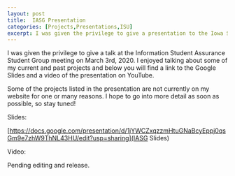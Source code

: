 ```yaml
---
layout: post
title:  IASG Presentation
categories: [Projects,Presentations,ISU]
excerpt: I was given the privilege to give a presentation to the Iowa State Information Student Assurance Student Group!
---
```


I was given the privilege to give a talk at the Information Student Assurance Student Group meeting on March 3rd, 2020. I enjoyed talking about some of my current and past projects and below you will find a link to the Google Slides and a video of the presentation on YouTube.

Some of the projects listed in the presentation are not currently on my website for one or many reasons. I hope to go into more detail as soon as possible, so stay tuned!

Slides:

[https://docs.google.com/presentation/d/1jYWCZxqzzmHtuGNaBcyEppj0qsGm9e7zhW9ThNL43HU/edit?usp=sharing](IASG Slides)

Video:

Pending editing and release.
